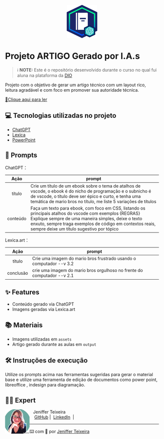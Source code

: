 <p align="center">
    <img width="100" src="https://github.com/jenifferteixeira/ebook-vscode/blob/main/assets-git/banner.png">
</p>


# Projeto ARTIGO Gerado por I.A.s


 > ℹ️ **NOTE:** Este é o repositório desenvolvido durante o curso no qual fui aluna na plataforma da [DIO](https://dio.me)

Projeto com o objetivo de gerar um artigo técnico com um layout rico, leitura agradável e com foco em promover sua autoridade técnica.



<a href="https://github.com/jenifferteixeira/ebook-vscode/blob/main/output/ebook-atalhos-vscode.pdf" title="View PDF now"> 📕Clique aqui para ler</a>

## 💻 Tecnologias utilizadas no projeto

- [ChatGPT](https://chat.openai.com/) 
- [Lexica](https://lexica.art/)
- [PowerPoint](https://www.microsoft.com/en/microsoft-365/powerpoint)

## 🧠 Prompts


ChatGPT：

|   Ação   | prompt                                                                                                                                                                                                                                                                         |
| :------: | ------------------------------------------------------------------------------------------------------------------------------------------------------------------------------------------------------------------------------------------------------------------------------ |
|  título  | Crie um título de um ebook sobre o tema de atalhos de vscode, o ebook é do nicho de programação e o subnicho é de vscode, o título deve ser épico e curto, e tenha uma temática de mario bros no título, me liste 5 variações de títulos                                                      |
| conteúdo | Faça um texto para ebook, com foco em CSS, listando os principais atalhos do vscode com exemplos {REGRAS} Explique sempre de uma maneira simples, deixe o texto enxuto, sempre traga exemplos de código em contextos reais, sempre deixe um título sugestivo por tópico |


Lexica.art：

|  Ação  | prompt                                                                                 |
| :----: | -------------------------------------------------------------------------------------- |
| título | Crie uma imagem do mario bros frustrado usando o computador --v 3.2 |
| conclusão| crie uma imagem do mario bros orgulhoso no frente do computador --v 2.1 |

## ✨ Features

- Conteúdo gerado via ChatGPT
- Imagens geradas via Lexica.art

## 📚 Materiais

- Imagens utilizadas em `assets`
- Artigo gerado durante as aulas em `output`

## 🛠️ Instruções de execução

Utilize os prompts acima nas ferramentas sugeridas para gerar o material base e utilize uma ferramenta de edição de documentos como power point, libreoffice , indesign para diagramação.

## 👨‍💻 Expert

<p>
    <img 
      align=left 
      margin=10 
      width=80 
      src="https://github.com/jenifferteixeira/ebook-vscode/blob/main/assets-git/1707272285584.jpg"
    />
    <p>&nbsp&nbsp&nbspJeniffer Teixeira<br>
    &nbsp&nbsp&nbsp
    <a href="https://github.com/jenifferteixeira">
    GitHub</a>&nbsp;|&nbsp;
    <a href="www.linkedin.com/in/dev-jeniffer-teixeira/">LinkedIn</a>
&nbsp;|&nbsp;

---

⌨️ com 💙 por [Jeniffer Teixeira](www.linkedin.com/in/dev-jeniffer-teixeira)
